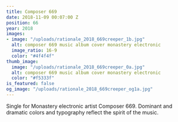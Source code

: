 ```yaml
---
title: Composer 669
date: 2018-11-09 00:07:00 Z
position: 66
year: 2018
images:
- image: "/uploads/rationale_2018_669creeper_1b.jpg"
  alt: composer 669 music album cover monastery electronic
  image_ratio: 16-9
  color: "#4f4f4f"
thumb_image:
  image: "/uploads/rationale_2018_669creeper_0a.jpg"
  alt: composer 669 music album cover monastery electronic
  color: "#f5333f"
is_featured: false
og_image: "/uploads/rationale_2018_669creeper_og1a.jpg"
---
```


Single for Monastery electronic artist Composer 669. Dominant and dramatic colors and typography reflect the spirit of the music.